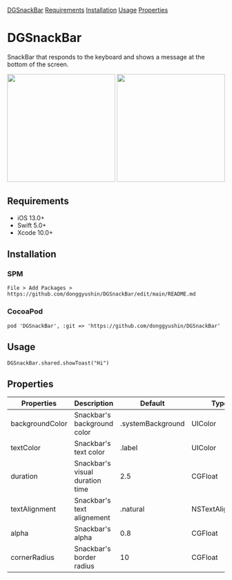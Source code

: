 [DGSnackBar](#DGSnackBar)
[Requirements](#Requirements)
[Installation](#Installation)
[Usage](#Usage)
[Properties](#Properties)

# DGSnackBar
SnackBar that responds to the keyboard and shows a message at the bottom of the screen.


<div>
<img src="https://user-images.githubusercontent.com/34573243/148552603-c615e240-0a33-4e1b-b8e9-5610d312aefc.gif" width=250 />
<img src="https://user-images.githubusercontent.com/34573243/148552616-42e418d7-22f9-4b8b-a6b2-1e57ed037d8c.gif" width=250 />
</div>

## Requirements
- iOS 13.0+
- Swift 5.0+
- Xcode 10.0+


## Installation

### SPM
```
File > Add Packages > https://github.com/donggyushin/DGSnackBar/edit/main/README.md
```

### CocoaPod
```
pod 'DGSnackBar', :git => 'https://github.com/donggyushin/DGSnackBar'
```

## Usage
```
DGSnackBar.shared.showToast("Hi")
```

## Properties


| Properties  | Description | Default | Type |
| ------------- | ------------- | ------------- | ------------- |
| backgroundColor  | Snackbar's background color  | .systemBackground | UIColor |
| textColor  | Snackbar's text color  | .label | UIColor |
| duration  | Snackbar's visual duration time  | 2.5 | CGFloat |
| textAlignment  | Snackbar's text alignement  | .natural | NSTextAlignment |
| alpha  | Snackbar's alpha  | 0.8 | CGFloat |
| cornerRadius  | Snackbar's border radius  | 10 | CGFloat |


